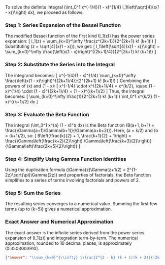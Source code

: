 
To solve the definite integral \(\int_0^1 x^{-1/4}(1 - x)^{1/4} I_1\left(\sqrt[4]{x(1 - x)}\right) dx\), we proceed as follows:

### Step 1: Series Expansion of the Bessel Function
The modified Bessel function of the first kind \(I_1(z)\) has the power series expansion:
\[
I_1(z) = \sum_{k=0}^\infty \frac{z^{2k+1}}{2^{2k+1} k! (k+1)!}
\]
Substituting \(z = \sqrt[4]{x(1 - x)}\), we get:
\[
I_1\left(\sqrt[4]{x(1 - x)}\right) = \sum_{k=0}^\infty \frac{\left(x(1 - x)\right)^{(2k+1)/4}}{2^{2k+1} k! (k+1)!}
\]

### Step 2: Substitute the Series into the Integral
The integrand becomes:
\[
x^{-1/4}(1 - x)^{1/4} \sum_{k=0}^\infty \frac{\left(x(1 - x)\right)^{(2k+1)/4}}{2^{2k+1} k! (k+1)!}
\]
Combining the powers of \(x\) and \(1 - x\):
\[
x^{-1/4} \cdot x^{(2k+1)/4} = x^{k/2}, \quad (1 - x)^{1/4} \cdot (1 - x)^{(2k+1)/4} = (1 - x)^{(k+1)/2}
\]
Thus, the integral becomes:
\[
\sum_{k=0}^\infty \frac{1}{2^{2k+1} k! (k+1)!} \int_0^1 x^{k/2} (1 - x)^{(k+1)/2} dx
\]

### Step 3: Evaluate the Beta Function
The integral \(\int_0^1 x^{a} (1 - x)^b dx\) is the Beta function \(B(a+1, b+1) = \frac{\Gamma(a+1)\Gamma(b+1)}{\Gamma(a+b+2)}\). Here, \(a = k/2\) and \(b = (k+1)/2\), so:
\[
B\left(\frac{k}{2} + 1, \frac{k+1}{2} + 1\right) = \frac{\Gamma\left(\frac{k+2}{2}\right) \Gamma\left(\frac{k+3}{2}\right)}{\Gamma\left(\frac{2k+5}{2}\right)}
\]

### Step 4: Simplify Using Gamma Function Identities
Using the duplication formula \(\Gamma(z)\Gamma(z+1/2) = 2^{1-2z}\sqrt{\pi}\Gamma(2z)\) and properties of factorials, the Beta function simplifies to a series of terms involving factorials and powers of 2.

### Step 5: Sum the Series
The resulting series converges to a numerical value. Summing the first few terms (up to \(k=5\)) gives a numerical approximation.


### Exact Answer and Numerical Approximation
The exact answer is the infinite series derived from the power series expansion of \(I_1(z)\) and integration term-by-term. The numerical approximation, rounded to 10 decimal places, is approximately \(0.3503003910\).

```json
{"answer": "\\sum_{k=0}^{\\infty} \\frac{2^{2 - k} (k + 1)(k + 2)}{(2k + 4)!}", "numerical_answer": "0.3503003910"}
```